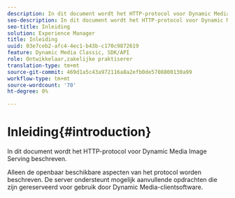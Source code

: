 ```yaml
---
description: In dit document wordt het HTTP-protocol voor Dynamic Media Image Serving beschreven.
seo-description: In dit document wordt het HTTP-protocol voor Dynamic Media Image Serving beschreven.
seo-title: Inleiding
solution: Experience Manager
title: Inleiding
uuid: 03e7ceb2-afc4-4ec1-b43b-c170c9872619
feature: Dynamic Media Classic, SDK/API
role: Ontwikkelaar,zakelijke praktiserer
translation-type: tm+mt
source-git-commit: 469d1a5c43a972116a8a2efb0de5708800130a99
workflow-type: tm+mt
source-wordcount: '70'
ht-degree: 0%

---
```



# Inleiding{#introduction}

In dit document wordt het HTTP-protocol voor Dynamic Media Image Serving beschreven.

Alleen de openbaar beschikbare aspecten van het protocol worden beschreven. De server ondersteunt mogelijk aanvullende opdrachten die zijn gereserveerd voor gebruik door Dynamic Media-clientsoftware.
